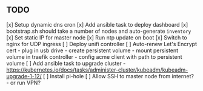 ## TODO

[x] Setup dynamic dns cron
[x] Add ansible task to deploy dashboard
[x] bootstrap.sh should take a number of nodes and auto-generate `inventory`
[x] Set static IP for master node
[x] Run ntp update on boot
[x] Switch to nginx for UDP ingress
[ ] Deploy unifi controller
[ ] Auto-renew Let's Encrypt cert
    - plug in usb drive
    - create persistent volume
    - mount persistent volume in traefik controller
    - config acme client with path to persistent volume
[ ] Add ansible task to upgrade cluster
    - https://kubernetes.io/docs/tasks/administer-cluster/kubeadm/kubeadm-upgrade-1-12/
[ ] Install pi-hole
[ ] Allow SSH to master node from internet?
    - or run VPN?
